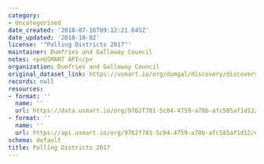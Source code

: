 ```yaml
---
category:
- Uncategorised
date_created: '2018-07-16T09:12:21.645Z'
date_updated: '2018-10-02'
license: '"Polling Districts 2017"'
maintainer: Dumfries and Galloway Council
notes: <p>USMART API</p>
organization: Dumfries and Galloway Council
original_dataset_link: https://usmart.io/org/dumgal/discovery/discovery-view-detail/9414517b-2fcd-47f7-b8eb-8659122454cc
records: null
resources:
- format: ''
  name: ''
  url: https://data.usmart.io/org/9762f781-5c04-4759-a70b-afc585af1d12/resource?resourceGUID=78ba2d5f-a0ef-41fd-8d9b-8ea4ec22c182
- format: ''
  name: ''
  url: https://api.usmart.io/org/9762f781-5c04-4759-a70b-afc585af1d12/df4ef60a-7ca3-43b8-b433-afd3815f2d04/1/urql
schema: default
title: Polling Districts 2017
---
```

